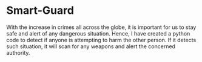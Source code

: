 # Smart-Guard

With the increase in crimes all across the globe, it is important for us to stay safe and alert of any dangerous situation. Hence, I have created a python code to detect if anyone is attempting to harm the other person.
If it detects such situation, it will scan for any weapons and alert the concerned authority.
